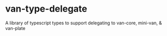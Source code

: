 # van-type-delegate
A library of typescript types to support delegating to van-core, mini-van, &amp; van-plate
